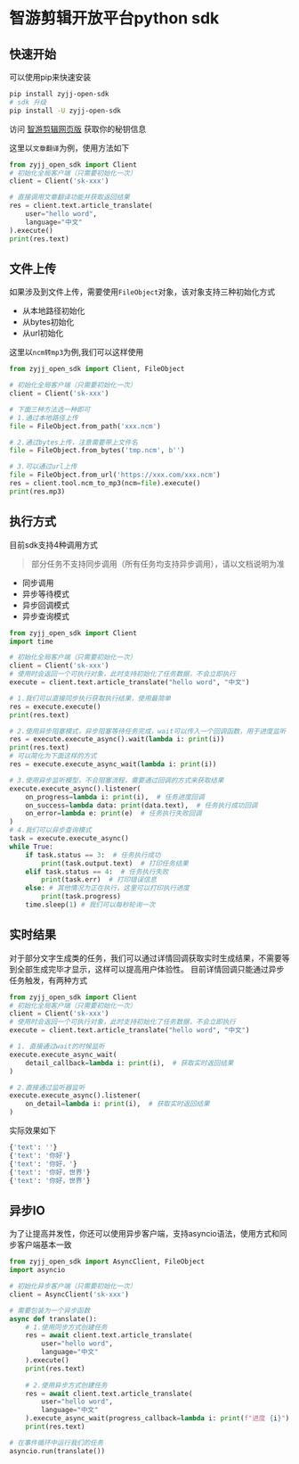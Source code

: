 # 智游剪辑开放平台python sdk

## 快速开始

可以使用pip来快速安装

```bash
pip install zyjj-open-sdk
# sdk 升级
pip install -U zyjj-open-sdk
```

访问 [智游剪辑网页版](https://app.zyjj.cc/user) 获取你的秘钥信息

这里以`文章翻译`为例，使用方法如下

```python
from zyjj_open_sdk import Client
# 初始化全局客户端（只需要初始化一次）
client = Client('sk-xxx')

# 直接调用文章翻译功能并获取返回结果
res = client.text.article_translate(
    user="hello word",
    language="中文"
).execute()
print(res.text)
```

## 文件上传

如果涉及到文件上传，需要使用`FileObject`对象，该对象支持三种初始化方式
- 从本地路径初始化
- 从bytes初始化
- 从url初始化

这里以`ncm转mp3`为例,我们可以这样使用

```python
from zyjj_open_sdk import Client, FileObject

# 初始化全局客户端（只需要初始化一次）
client = Client('sk-xxx')

# 下面三种方法选一种即可
# 1.通过本地路径上传
file = FileObject.from_path('xxx.ncm')

# 2.通过bytes上传，注意需要带上文件名
file = FileObject.from_bytes('tmp.ncm', b'')

# 3.可以通过url上传
file = FileObject.from_url('https://xxx.com/xxx.ncm')
res = client.tool.ncm_to_mp3(ncm=file).execute()
print(res.mp3)
```

## 执行方式

目前sdk支持4种调用方式
> 部分任务不支持同步调用（所有任务均支持异步调用），请以文档说明为准
- 同步调用
- 异步等待模式
- 异步回调模式
- 异步查询模式

```python
from zyjj_open_sdk import Client
import time

# 初始化全局客户端（只需要初始化一次）
client = Client('sk-xxx')
# 使用时会返回一个可执行对象，此时支持初始化了任务数据，不会立即执行
execute = client.text.article_translate("hello word", "中文")

# 1.我们可以直接同步执行获取执行结果，使用最简单
res = execute.execute()
print(res.text)

# 2.使用异步阻塞模式，异步阻塞等待任务完成，wait可以传入一个回调函数，用于进度监听
res = execute.execute_async().wait(lambda i: print(i))
print(res.text)
# 可以简化为下面这样的方式
res = execute.execute_async_wait(lambda i: print(i))

# 3.使用异步监听模型，不会阻塞流程，需要通过回调的方式来获取结果
execute.execute_async().listener(
    on_progress=lambda i: print(i),  # 任务进度回调
    on_success=lambda data: print(data.text),  # 任务执行成功回调
    on_error=lambda e: print(e)  # 任务执行失败回调
)
# 4.我们可以异步查询模式
task = execute.execute_async()
while True:
    if task.status == 3:  # 任务执行成功
        print(task.output.text)  # 打印任务结果
    elif task.status == 4:  # 任务执行失败
        print(task.err)  # 打印错误信息
    else: # 其他情况为正在执行，这里可以打印执行进度
        print(task.progress) 
    time.sleep(1) # 我们可以每秒轮询一次
```

## 实时结果

对于部分文字生成类的任务，我们可以通过详情回调获取实时生成结果，不需要等到全部生成完毕才显示，这样可以提高用户体验性。
目前详情回调只能通过异步任务触发，有两种方式

```python
from zyjj_open_sdk import Client
# 初始化全局客户端（只需要初始化一次）
client = Client('sk-xxx')
# 使用时会返回一个可执行对象，此时支持初始化了任务数据，不会立即执行
execute = client.text.article_translate("hello word", "中文")

# 1. 直接通过wait的时候监听
execute.execute_async_wait(
    detail_callback=lambda i: print(i),  # 获取实时返回结果
)

# 2.直接通过监听器监听
execute.execute_async().listener(
    on_detail=lambda i: print(i),  # 获取实时返回结果
)
```
实际效果如下
```bash
{'text': ''}
{'text': '你好'}
{'text': '你好，'}
{'text': '你好，世界'}
{'text': '你好，世界'}
```

## 异步IO

为了让提高并发性，你还可以使用异步客户端，支持asyncio语法，使用方式和同步客户端基本一致

```python
from zyjj_open_sdk import AsyncClient, FileObject
import asyncio

# 初始化异步客户端（只需要初始化一次）
client = AsyncClient('sk-xxx')

# 需要包装为一个异步函数
async def translate():
    # 1.使用同步方式创建任务
    res = await client.text.article_translate(
        user="hello word", 
        language="中文"
    ).execute()
    print(res.text)
    
    # 2.使用异步方式创建任务
    res = await client.text.article_translate(
        user="hello word", 
        language="中文"
    ).execute_async_wait(progress_callback=lambda i: print(f"进度 {i}"))
    print(res.text)

# 在事件循环中运行我们的任务
asyncio.run(translate())
```

